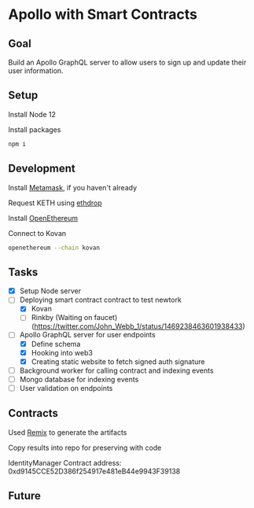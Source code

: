 # Apollo with Smart Contracts

## Goal

Build an Apollo GraphQL server to allow users to sign up and update their user information.

## Setup

Install Node 12

Install packages

```sh
npm i
```

## Development

Install [Metamask](https://metamask.io/), if you haven't already

Request KETH using [ethdrop](https://ethdrop.dev/)

Install [OpenEthereum](https://github.com/openethereum/openethereum)

Connect to Kovan

```sh
openethereum --chain kovan
```

## Tasks

- [x] Setup Node server
- [ ] Deploying smart contract contract to test newtork
  - [x] Kovan
  - [ ] Rinkby (Waiting on faucet) (https://twitter.com/John_Webb_1/status/1469238463601938433)
- [ ] Apollo GraphQL server for user endpoints
  - [x] Define schema
  - [x] Hooking into web3
  - [x] Creating static website to fetch signed auth signature
- [ ] Background worker for calling contract and indexing events
- [ ] Mongo database for indexing events
- [ ] User validation on endpoints

## Contracts

Used [Remix](https://remix.ethereum.org) to generate the artifacts

Copy results into repo for preserving with code

IdentityManager Contract address: 0xd9145CCE52D386f254917e481eB44e9943F39138

## Future
